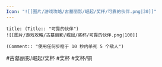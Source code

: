 ```yaml
---
Icon: "![[图片/游戏攻略/古墓丽影/崛起/奖杯/可靠的伙伴.png|30]]"
---
```

```ad-common-bronze-trophy
title: (Title:: "可靠的伙伴")
![[图片/游戏攻略/古墓丽影/崛起/奖杯/可靠的伙伴.png|100]]

(Comment:: "使用任何步枪于 10 秒内杀死 5 个敌人")
```

#古墓丽影/崛起/奖杯 #奖杯 #奖杯/铜

